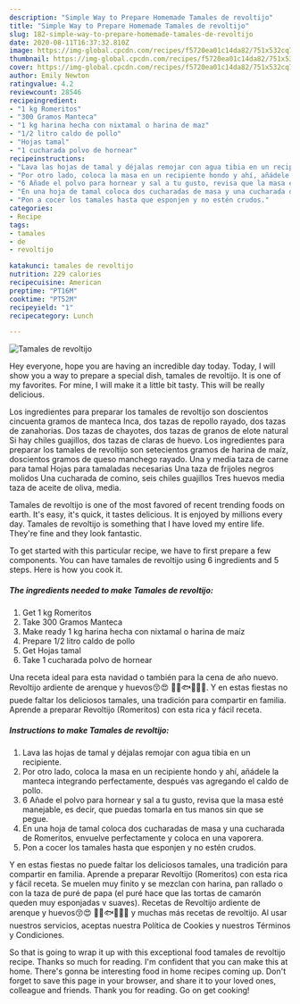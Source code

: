 ```yaml
---
description: "Simple Way to Prepare Homemade Tamales de revoltijo"
title: "Simple Way to Prepare Homemade Tamales de revoltijo"
slug: 182-simple-way-to-prepare-homemade-tamales-de-revoltijo
date: 2020-08-11T16:37:32.810Z
image: https://img-global.cpcdn.com/recipes/f5720ea01c14da82/751x532cq70/tamales-de-revoltijo-foto-principal.jpg
thumbnail: https://img-global.cpcdn.com/recipes/f5720ea01c14da82/751x532cq70/tamales-de-revoltijo-foto-principal.jpg
cover: https://img-global.cpcdn.com/recipes/f5720ea01c14da82/751x532cq70/tamales-de-revoltijo-foto-principal.jpg
author: Emily Newton
ratingvalue: 4.2
reviewcount: 28546
recipeingredient:
- "1 kg Romeritos"
- "300 Gramos Manteca"
- "1 kg harina hecha con nixtamal o harina de maz"
- "1/2 litro caldo de pollo"
- "Hojas tamal"
- "1 cucharada polvo de hornear"
recipeinstructions:
- "Lava las hojas de tamal y déjalas remojar con agua tibia en un recipiente."
- "Por otro lado, coloca la masa en un recipiente hondo y ahí, añádele la manteca integrando perfectamente, después vas agregando el caldo de pollo."
- "6 Añade el polvo para hornear y sal a tu gusto, revisa que la masa esté manejable, es decir, que puedas tomarla en tus manos sin que se pegue."
- "En una hoja de tamal coloca dos cucharadas de masa y una cucharada de Romeritos, envuelve perfectamente y coloca en una vaporera."
- "Pon a cocer los tamales hasta que esponjen y no estén crudos."
categories:
- Recipe
tags:
- tamales
- de
- revoltijo

katakunci: tamales de revoltijo 
nutrition: 229 calories
recipecuisine: American
preptime: "PT16M"
cooktime: "PT52M"
recipeyield: "1"
recipecategory: Lunch

---
```



![Tamales de revoltijo](https://img-global.cpcdn.com/recipes/f5720ea01c14da82/751x532cq70/tamales-de-revoltijo-foto-principal.jpg)

Hey everyone, hope you are having an incredible day today. Today, I will show you a way to prepare a special dish, tamales de revoltijo. It is one of my favorites. For mine, I will make it a little bit tasty. This will be really delicious.

Los ingredientes para preparar los tamales de revoltijo son doscientos cincuenta gramos de manteca Inca, dos tazas de repollo rayado, dos tazas de zanahorias. Dos tazas de chayotes, dos tazas de granos de elote natural Si hay chiles guajillos, dos tazas de claras de huevo. Los ingredientes para preparar los tamales de revoltijo son setecientos gramos de harina de maíz, doscientos gramos de queso manchego rayado. Una y media taza de carne para tamal Hojas para tamaladas necesarias Una taza de frijoles negros molidos Una cucharada de comino, seis chiles guajillos Tres huevos media taza de aceite de oliva, media.

Tamales de revoltijo is one of the most favored of recent trending foods on earth. It's easy, it's quick, it tastes delicious. It is enjoyed by millions every day. Tamales de revoltijo is something that I have loved my entire life. They're fine and they look fantastic.


To get started with this particular recipe, we have to first prepare a few components. You can have tamales de revoltijo using 6 ingredients and 5 steps. Here is how you cook it.

<!--inarticleads1-->

##### The ingredients needed to make Tamales de revoltijo:

1. Get 1 kg Romeritos
1. Take 300 Gramos Manteca
1. Make ready 1 kg harina hecha con nixtamal o harina de maíz
1. Prepare 1/2 litro caldo de pollo
1. Get Hojas tamal
1. Take 1 cucharada polvo de hornear


Una receta ideal para esta navidad o también para la cena de año nuevo. Revoltijo ardiente de arenque y huevos😚😍 🍜😈🐟🍳😚😍. Y en estas fiestas no puede faltar los deliciosos tamales, una tradición para compartir en familia. Aprende a preparar Revoltijo (Romeritos) con esta rica y fácil receta. 

<!--inarticleads2-->

##### Instructions to make Tamales de revoltijo:

1. Lava las hojas de tamal y déjalas remojar con agua tibia en un recipiente.
1. Por otro lado, coloca la masa en un recipiente hondo y ahí, añádele la manteca integrando perfectamente, después vas agregando el caldo de pollo.
1. 6 Añade el polvo para hornear y sal a tu gusto, revisa que la masa esté manejable, es decir, que puedas tomarla en tus manos sin que se pegue.
1. En una hoja de tamal coloca dos cucharadas de masa y una cucharada de Romeritos, envuelve perfectamente y coloca en una vaporera.
1. Pon a cocer los tamales hasta que esponjen y no estén crudos.


Y en estas fiestas no puede faltar los deliciosos tamales, una tradición para compartir en familia. Aprende a preparar Revoltijo (Romeritos) con esta rica y fácil receta. Se muelen muy finito y se mezclan con harina, pan rallado o con la taza de puré de papa (el puré hace que las tortas de camarón queden muy esponjadas v suaves). Recetas de Revoltijo ardiente de arenque y huevos😚😍 🍜😈🐟🍳😚😍 y muchas más recetas de revoltijo. Al usar nuestros servicios, aceptas nuestra Política de Cookies y nuestros Términos y Condiciones. 

So that is going to wrap it up with this exceptional food tamales de revoltijo recipe. Thanks so much for reading. I'm confident that you can make this at home. There's gonna be interesting food in home recipes coming up. Don't forget to save this page in your browser, and share it to your loved ones, colleague and friends. Thank you for reading. Go on get cooking!
